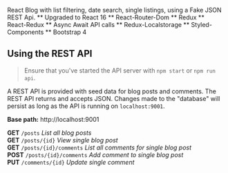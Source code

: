 

React Blog with list filtering, date search, single listings,  using a Fake JSON REST Api. 
** Upgraded to React 16 ** 
   React-Router-Dom ** Redux ** React-Redux ** Async Await API calls ** Redux-Localstorage ** Styled-Components ** Bootstrap 4


## Using the REST API

> Ensure that you've started the API server with `npm start` or `npm run api`.

A REST API is provided with seed data for blog posts and comments.  The REST API returns and accepts JSON.  Changes made to the "database" will persist as long as the API is running on `localhost:9001`.

**Base path:** http://localhost:9001

**GET** `/posts` *List all blog posts*<br>
**GET** `/posts/{id}` *View single blog post*<br>
**GET** `/posts/{id}/comments` *List all comments for single blog post*<br>
**POST** `/posts/{id}/comments` *Add comment to single blog post*<br>
**PUT** `/comments/{id}` *Update single comment*<br>


